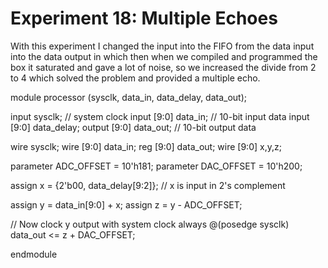 # Experiment 18: Multiple Echoes

With this experiment I changed the input into the FIFO from the data input into the data output in which then when we compiled and programmed the box it saturated and gave a lot of noise, so we increased the divide from 2 to 4 which solved the problem and provided a multiple echo.

module processor (sysclk, data_in, data_delay, data_out);

input               sysclk;     // system clock
input [9:0]     data_in;        // 10-bit input data
input [9:0]     data_delay;
output [9:0]    data_out;   // 10-bit output data

wire                sysclk;
wire [9:0]      data_in;
reg [9:0]       data_out;
wire [9:0]      x,y,z;

parameter       ADC_OFFSET = 10'h181;
parameter       DAC_OFFSET = 10'h200;

assign x = {2'b00, data_delay[9:2]};        // x is input in 2's complement

assign y = data_in[9:0] + x;
assign z = y - ADC_OFFSET;

//  Now clock y output with system clock
always @(posedge sysclk)
    data_out <=  z + DAC_OFFSET;

endmodule
